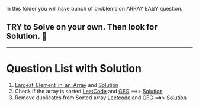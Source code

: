 In this folder you will have bunch of problems on ARRAY EASY question.
 
## TRY to Solve on your own. Then look for Solution. 🙂
---
# Question List with Solution

1. [Largest_Element_in_an_Array](https://www.geeksforgeeks.org/problems/largest-element-in-array4009/1)     and      [Solution](./Largest_Element_in_an_Array.cpp)
2.	Check if the array is sorted  [LeetCode](https://leetcode.com/problems/check-if-array-is-sorted-and-rotated/description/)   and   [GFG](https://www.geeksforgeeks.org/problems/largest-element-in-array4009/1) ==>> [Solution](./Check_if_the_array_is_sorted.cpp)
3.	Remove duplicates from Sorted array [Leetcode](https://leetcode.com/problems/remove-duplicates-from-sorted-array/description/) and [GFG](https://www.geeksforgeeks.org/problems/remove-duplicate-elements-from-sorted-array/1)  ==>> [Solution](./Remove_duplicates_from_Sorted_array.cpp)
